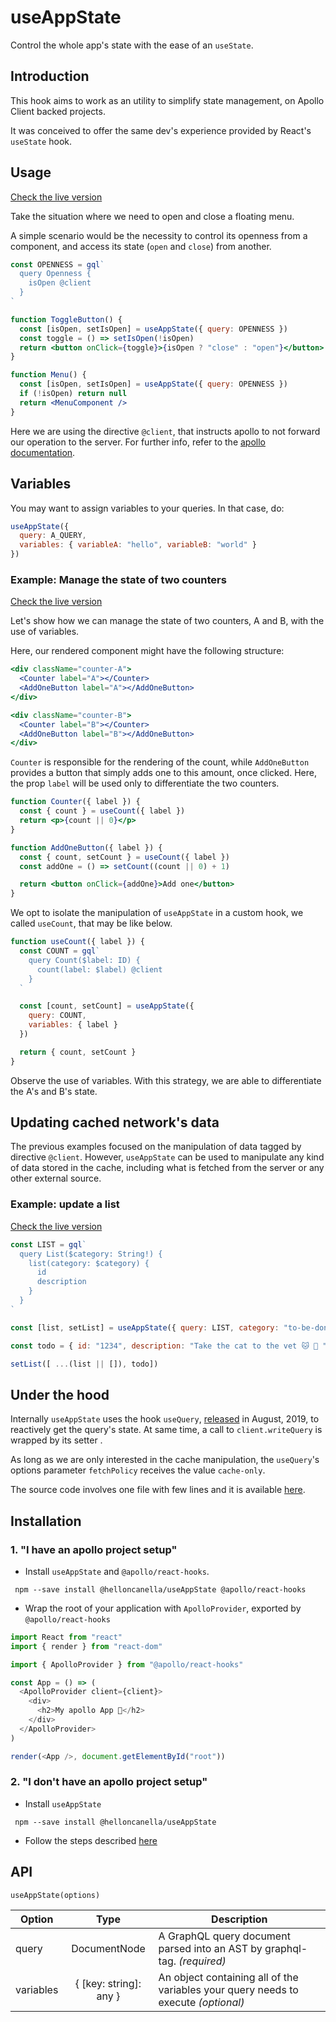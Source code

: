 # useAppState

Control the whole app's state with the ease of an `useState`.

## Introduction

This hook aims to work as an utility to simplify state management, on Apollo Client backed projects.

It was conceived to offer the same dev's experience provided by React's `useState` hook.

## Usage

[Check the live version](https://codesandbox.io/embed/toggling-menu-euqrk)

Take the situation where we need to open and close a floating menu.

A simple scenario would be the necessity to control its openness from a component, and access its state (`open` and `close`) from another.

```jsx
const OPENNESS = gql`
  query Openness {
    isOpen @client
  }
`

function ToggleButton() {
  const [isOpen, setIsOpen] = useAppState({ query: OPENNESS })
  const toggle = () => setIsOpen(!isOpen)
  return <button onClick={toggle}>{isOpen ? "close" : "open"}</button>
}

function Menu() {
  const [isOpen, setIsOpen] = useAppState({ query: OPENNESS })
  if (!isOpen) return null
  return <MenuComponent />
}
```

Here we are using the directive `@client`, that instructs apollo to not forward our operation to the server. For further info, refer to the [apollo documentation](https://www.apollographql.com/docs/react/essentials/local-state/).

## Variables

You may want to assign variables to your queries. In that case, do:

```jsx
useAppState({
  query: A_QUERY,
  variables: { variableA: "hello", variableB: "world" }
})
```

### Example: Manage the state of two counters

[Check the live version](https://codesandbox.io/embed/late-surf-wtjpb)

Let's show how we can manage the state of two counters, A and B, with the use of variables.

Here, our rendered component might have the following structure:

```jsx
<div className="counter-A">
  <Counter label="A"></Counter>
  <AddOneButton label="A"></AddOneButton>
</div>

<div className="counter-B">
  <Counter label="B"></Counter>
  <AddOneButton label="B"></AddOneButton>
</div>
```

`Counter` is responsible for the rendering of the count, while `AddOneButton` provides a button that simply adds one to this amount, once clicked. Here, the prop `label` will be used only to differentiate the two counters.

```jsx
function Counter({ label }) {
  const { count } = useCount({ label })
  return <p>{count || 0}</p>
}

function AddOneButton({ label }) {
  const { count, setCount } = useCount({ label })
  const addOne = () => setCount((count || 0) + 1)

  return <button onClick={addOne}>Add one</button>
}
```

We opt to isolate the manipulation of `useAppState` in a custom hook, we called `useCount`, that may be like below.

```jsx
function useCount({ label }) {
  const COUNT = gql`
    query Count($label: ID) {
      count(label: $label) @client
    }
  `

  const [count, setCount] = useAppState({
    query: COUNT,
    variables: { label }
  })

  return { count, setCount }
}
```

Observe the use of variables. With this strategy, we are able to differentiate the A's and B's state.

## Updating cached network's data

The previous examples focused on the manipulation of data tagged by directive `@client`. However, `useAppState` can be used to manipulate any kind of data stored in the cache, including what is fetched from the server or any other external source.

### Example: update a list

[Check the live version](https://codesandbox.io/embed/todolist-kyjel)

```jsx
const LIST = gql`
  query List($category: String!) {
    list(category: $category) {
      id
      description      
    }
  }
`

const [list, setList] = useAppState({ query: LIST, category: "to-be-done" })

const todo = { id: "1234", description: "Take the cat to the vet 🐱 🏥‍ ", __typename: "Item" }

setList([ ...(list || []), todo])
```

## Under the hood

Internally `useAppState` uses the hook `useQuery`, [released](https://blog.apollographql.com/apollo-client-now-with-react-hooks-676d116eeae2) in August, 2019, to reactively get the query's state. At same time, a call to `client.writeQuery` is wrapped by its setter .

As long as we are only interested in the cache manipulation, the `useQuery`'s options parameter `fetchPolicy` receives the value `cache-only`.

The source code involves one file with few lines and it is available [here](https://github.com/helloncanella/useAppState/blob/master/src/useAppState.js).

## Installation

### 1. "I have an apollo project setup"

- Install `useAppState` and `@apollo/react-hooks`.

```
 npm --save install @helloncanella/useAppState @apollo/react-hooks
```

- Wrap the root of your application with `ApolloProvider`, exported by `@apollo/react-hooks`

```js
import React from "react"
import { render } from "react-dom"

import { ApolloProvider } from "@apollo/react-hooks"

const App = () => (
  <ApolloProvider client={client}>
    <div>
      <h2>My apollo App 🚀</h2>
    </div>
  </ApolloProvider>
)

render(<App />, document.getElementById("root"))
```

### 2. "I don't have an apollo project setup"

- Install `useAppState`

```
 npm --save install @helloncanella/useAppState
```

- Follow the steps described [here](https://www.apollographql.com/docs/react/essentials/get-started/)

## API

`useAppState(options)`

| Option    |          Type          | Description                                                                        |
| --------- | :--------------------: | ---------------------------------------------------------------------------------- |
| query     |      DocumentNode      | A GraphQL query document parsed into an AST by graphql-tag. _(required)_           |
| variables | { [key: string]: any } | An object containing all of the variables your query needs to execute _(optional)_ |
